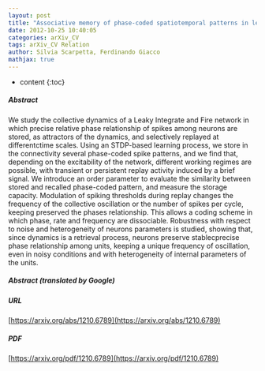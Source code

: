 ```yaml
---
layout: post
title: "Associative memory of phase-coded spatiotemporal patterns in leaky Integrate and Fire networks"
date: 2012-10-25 10:40:05
categories: arXiv_CV
tags: arXiv_CV Relation
author: Silvia Scarpetta, Ferdinando Giacco
mathjax: true
---
```


* content
{:toc}

##### Abstract
We study the collective dynamics of a Leaky Integrate and Fire network in which precise relative phase relationship of spikes among neurons are stored, as attractors of the dynamics, and selectively replayed at differentctime scales. Using an STDP-based learning process, we store in the connectivity several phase-coded spike patterns, and we find that, depending on the excitability of the network, different working regimes are possible, with transient or persistent replay activity induced by a brief signal. We introduce an order parameter to evaluate the similarity between stored and recalled phase-coded pattern, and measure the storage capacity. Modulation of spiking thresholds during replay changes the frequency of the collective oscillation or the number of spikes per cycle, keeping preserved the phases relationship. This allows a coding scheme in which phase, rate and frequency are dissociable. Robustness with respect to noise and heterogeneity of neurons parameters is studied, showing that, since dynamics is a retrieval process, neurons preserve stablecprecise phase relationship among units, keeping a unique frequency of oscillation, even in noisy conditions and with heterogeneity of internal parameters of the units.

##### Abstract (translated by Google)


##### URL
[https://arxiv.org/abs/1210.6789](https://arxiv.org/abs/1210.6789)

##### PDF
[https://arxiv.org/pdf/1210.6789](https://arxiv.org/pdf/1210.6789)

